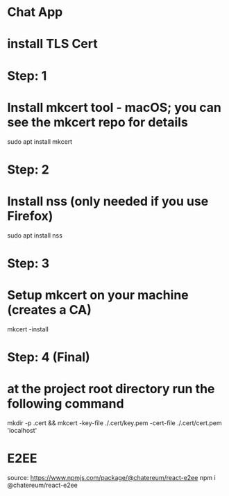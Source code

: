 # Chat App

# install TLS Cert

# Step: 1

# Install mkcert tool - macOS; you can see the mkcert repo for details

sudo apt install mkcert

# Step: 2

# Install nss (only needed if you use Firefox)

sudo apt install nss

# Step: 3

# Setup mkcert on your machine (creates a CA)

mkcert -install

# Step: 4 (Final)

# at the project root directory run the following command

mkdir -p .cert && mkcert -key-file ./.cert/key.pem -cert-file ./.cert/cert.pem 'localhost'

# E2EE

source: https://www.npmjs.com/package/@chatereum/react-e2ee
npm i @chatereum/react-e2ee
